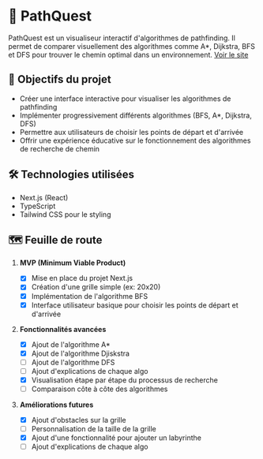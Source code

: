 # 🧭 PathQuest

PathQuest est un visualiseur interactif d'algorithmes de pathfinding. Il permet de comparer visuellement des algorithmes comme A\*, Dijkstra, BFS et DFS pour trouver le chemin optimal dans un environnement.
[Voir le site](https://path-quest.vercel.app/)

## 🎯 Objectifs du projet

- Créer une interface interactive pour visualiser les algorithmes de pathfinding
- Implémenter progressivement différents algorithmes (BFS, A\*, Dijkstra, DFS)
- Permettre aux utilisateurs de choisir les points de départ et d'arrivée
- Offrir une expérience éducative sur le fonctionnement des algorithmes de recherche de chemin

## 🛠️ Technologies utilisées

- Next.js (React)
- TypeScript
- Tailwind CSS pour le styling

## 🗺️ Feuille de route

1. **MVP (Minimum Viable Product)**

   - [x] Mise en place du projet Next.js
   - [x] Création d'une grille simple (ex: 20x20)
   - [x] Implémentation de l'algorithme BFS
   - [x] Interface utilisateur basique pour choisir les points de départ et d'arrivée

2. **Fonctionnalités avancées**

   - [x] Ajout de l'algorithme A\*
   - [x] Ajout de l'algorithme Djiskstra
   - [ ] Ajout de l'algorithme DFS
   - [ ] Ajout d'explications de chaque algo
   - [x] Visualisation étape par étape du processus de recherche
   - [ ] Comparaison côte à côte des algorithmes

3. **Améliorations futures**
   - [x] Ajout d'obstacles sur la grille
   - [ ] Personnalisation de la taille de la grille
   - [x] Ajout d'une fonctionnalité pour ajouter un labyrinthe
   - [ ] Ajout d'explications de chaque algo
